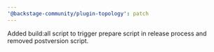 ```yaml
---
'@backstage-community/plugin-topology': patch
---
```


Added build:all script to trigger prepare script in release process and removed postversion script.
